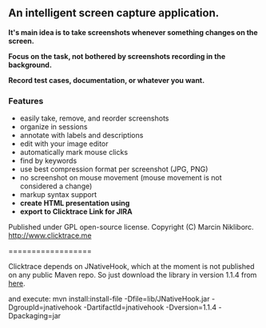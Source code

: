 ## An intelligent screen capture application.

**It's main idea is to take screenshots whenever something changes on the screen.**

**Focus on the task, not bothered by screenshots recording in the background.**

**Record test cases, documentation, or whatever you want.**

### Features

* easily take, remove, and reorder screenshots
* organize in sessions
* annotate with labels and descriptions
* edit with your image editor
* automatically mark mouse clicks
* find by keywords
* use best compression format per screenshot (JPG, PNG)
* no screenshot on mouse movement (mouse movement is not considered a change)
* markup syntax support
* **create HTML presentation using**
* **export to Clicktrace Link for JIRA**

Published under GPL open-source license. Copyright (C) Marcin Nikliborc. http://www.clicktrace.me

==================

Clicktrace depends on JNativeHook, which at the moment is not published on any public Maven repo. So just download the library in version
1.1.4 from [here](https://code.google.com/p/jnativehook/downloads/list).

and execute:
mvn install:install-file -Dfile=lib/JNativeHook.jar -DgroupId=jnativehook -DartifactId=jnativehook -Dversion=1.1.4 -Dpackaging=jar
